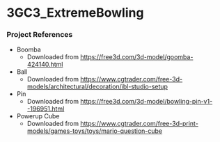 # 3GC3_ExtremeBowling

### Project References
* Boomba
    - Downloaded from https://free3d.com/3d-model/goomba-424140.html
* Ball
    - Downloaded from https://www.cgtrader.com/free-3d-models/architectural/decoration/ibl-studio-setup
* Pin
    - Downloaded from https://free3d.com/3d-model/bowling-pin-v1--196951.html
* Powerup Cube
    - Downloaded from https://www.cgtrader.com/free-3d-print-models/games-toys/toys/mario-question-cube
